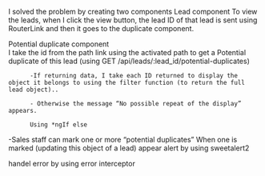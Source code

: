 I solved the problem by creating two components
 Lead component	
         To view the leads, when I click the view button, the lead ID of that lead is sent using RouterLink and then it goes to the duplicate component.

Potential duplicate component		
          I take the id from the path link using the activated path to get a Potential  duplicate of this lead
          (using GET /api/leads/:lead_id/potential-duplicates)

          -If returning data, I take each ID returned to display the object it belongs to using the filter function (to return the full lead object)..

          - Otherwise the message “No possible repeat of the display” appears.

          Using *ngIf else

-Sales staff can mark one or more “potential duplicates”
When one is marked (updating this object of a lead) 
appear alert by using sweetalert2  

handel error by using error interceptor
